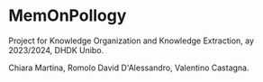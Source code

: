 # MemOnPollogy
Project for Knowledge Organization and Knowledge Extraction, ay 2023/2024, DHDK Unibo.

Chiara Martina, Romolo David D'Alessandro, Valentino Castagna.
